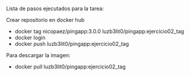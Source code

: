 Lista de pasos ejecutados para la tarea:

Crear repositorio en docker hub

 * docker tag nicopaez/pingapp:3.0.0 luzb3lit0/pingapp:ejercicio02_tag
 * docker login
 * docker push luzb3lit0/pingapp:ejercicio02_tag

Para descargar la imagen:

 * docker pull luzb3lit0/pingapp:ejercicio02_tag

